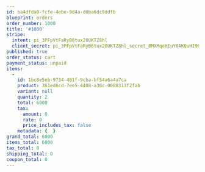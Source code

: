 ```yaml
---
id: ba4dfda0-fcfe-4ebe-9d4a-d0ba6dc9ddfb
blueprint: orders
order_number: 1000
title: '#1000'
stripe:
  intent: pi_3PFpVtFaRyB6tux20UKTZ8hl
  client_secret: pi_3PFpVtFaRyB6tux20UKTZ8hl_secret_BMXMqeHEuY0AKQuHI9hsKqUkZ
published: true
order_status: cart
payment_status: unpaid
items:
  -
    id: 1bc8e5eb-9734-481f-9cba-bf54a6a4a7ca
    product: 361ed6cd-7ee5-4408-a36c-0008313f2fab
    variant: null
    quantity: 2
    total: 6000
    tax:
      amount: 0
      rate: 0
      price_includes_tax: false
    metadata: {  }
grand_total: 6000
items_total: 6000
tax_total: 0
shipping_total: 0
coupon_total: 0
---
```


